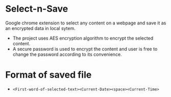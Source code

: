 # Select-n-Save
Google chrome extension to select any content on a webpage and save it as an encrypted data in local sytem.

- The project uses AES encryption algorithm to encrypt the selected content.
- A secure password is used to encrypt the content and user is free to change the password according to its convenience.

# Format of saved file
- `<First-word-of-selected-text><Current-Date><space><Current-Time>`
